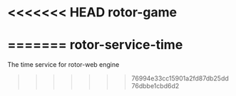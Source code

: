 <<<<<<< HEAD
rotor-game
==========
=======
rotor-service-time
==================

The time service for rotor-web engine
>>>>>>> 76994e33cc15901a2fd87db25dd76dbbe1cbd6d2
